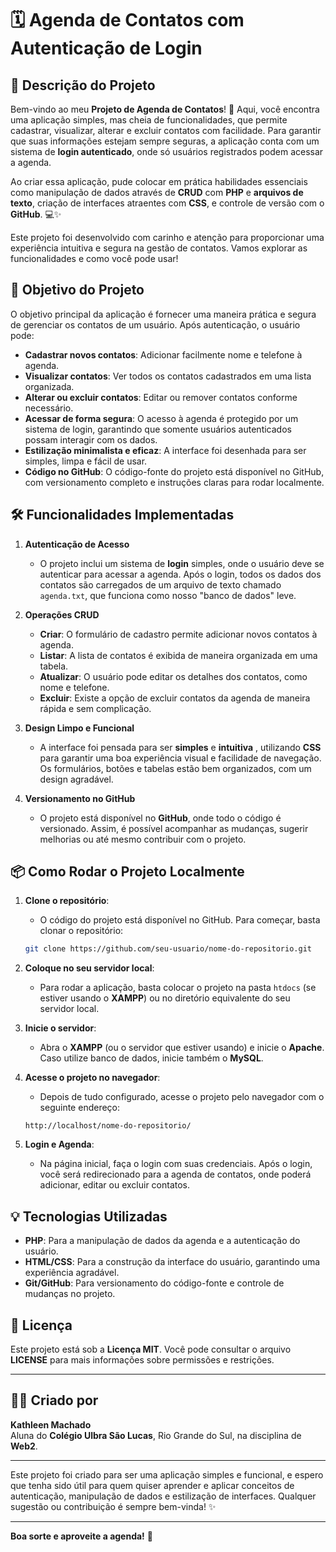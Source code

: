 # 🗓️ Agenda de Contatos com Autenticação de Login

## 🌟 Descrição do Projeto

Bem-vindo ao meu **Projeto de Agenda de Contatos**! 🚀 Aqui, você encontra uma aplicação simples, mas cheia de funcionalidades, que permite cadastrar, visualizar, alterar e excluir contatos com facilidade. Para garantir que suas informações estejam sempre seguras, a aplicação conta com um sistema de **login autenticado**, onde só usuários registrados podem acessar a agenda.

Ao criar essa aplicação, pude colocar em prática habilidades essenciais como manipulação de dados através de **CRUD** com **PHP** e **arquivos de texto**, criação de interfaces atraentes com **CSS**, e controle de versão com o **GitHub**. 💻✨

Este projeto foi desenvolvido com carinho e atenção para proporcionar uma experiência intuitiva e segura na gestão de contatos. Vamos explorar as funcionalidades e como você pode usar!

## 🎯 Objetivo do Projeto

O objetivo principal da aplicação é fornecer uma maneira prática e segura de gerenciar os contatos de um usuário. Após autenticação, o usuário pode:

- **Cadastrar novos contatos**: Adicionar facilmente nome e telefone à agenda.
- **Visualizar contatos**: Ver todos os contatos cadastrados em uma lista organizada.
- **Alterar ou excluir contatos**: Editar ou remover contatos conforme necessário.
- **Acessar de forma segura**: O acesso à agenda é protegido por um sistema de login, garantindo que somente usuários autenticados possam interagir com os dados.
- **Estilização minimalista e eficaz**: A interface foi desenhada para ser simples, limpa e fácil de usar.
- **Código no GitHub**: O código-fonte do projeto está disponível no GitHub, com versionamento completo e instruções claras para rodar localmente.

## 🛠️ Funcionalidades Implementadas

1. **Autenticação de Acesso**
   - O projeto inclui um sistema de **login** simples, onde o usuário deve se autenticar para acessar a agenda. Após o login, todos os dados dos contatos são carregados de um arquivo de texto chamado `agenda.txt`, que funciona como nosso "banco de dados" leve.

2. **Operações CRUD**
   - **Criar**: O formulário de cadastro permite adicionar novos contatos à agenda.
   - **Listar**: A lista de contatos é exibida de maneira organizada em uma tabela.
   - **Atualizar**: O usuário pode editar os detalhes dos contatos, como nome e telefone.
   - **Excluir**: Existe a opção de excluir contatos da agenda de maneira rápida e sem complicação.

3. **Design Limpo e Funcional**
   - A interface foi pensada para ser **simples** e **intuitiva** , utilizando **CSS** para garantir uma boa experiência visual e facilidade de navegação. Os formulários, botões e tabelas estão bem organizados, com um design agradável.

4. **Versionamento no GitHub**
   - O projeto está disponível no **GitHub**, onde todo o código é versionado. Assim, é possível acompanhar as mudanças, sugerir melhorias ou até mesmo contribuir com o projeto.

## 📦 Como Rodar o Projeto Localmente

1. **Clone o repositório**:
    - O código do projeto está disponível no GitHub. Para começar, basta clonar o repositório:
    ```bash
    git clone https://github.com/seu-usuario/nome-do-repositorio.git
    ```

2. **Coloque no seu servidor local**:
    - Para rodar a aplicação, basta colocar o projeto na pasta `htdocs` (se estiver usando o **XAMPP**) ou no diretório equivalente do seu servidor local.

3. **Inicie o servidor**:
    - Abra o **XAMPP** (ou o servidor que estiver usando) e inicie o **Apache**. Caso utilize banco de dados, inicie também o **MySQL**.

4. **Acesse o projeto no navegador**:
    - Depois de tudo configurado, acesse o projeto pelo navegador com o seguinte endereço:
    ```url
    http://localhost/nome-do-repositorio/
    ```

5. **Login e Agenda**:
    - Na página inicial, faça o login com suas credenciais. Após o login, você será redirecionado para a agenda de contatos, onde poderá adicionar, editar ou excluir contatos.

## 💡 Tecnologias Utilizadas

- **PHP**: Para a manipulação de dados da agenda e a autenticação do usuário.
- **HTML/CSS**: Para a construção da interface do usuário, garantindo uma experiência agradável.
- **Git/GitHub**: Para versionamento do código-fonte e controle de mudanças no projeto.

## 📄 Licença

Este projeto está sob a **Licença MIT**. Você pode consultar o arquivo **LICENSE** para mais informações sobre permissões e restrições.

---

## 👩‍💻 Criado por

**Kathleen Machado**  
Aluna do **Colégio Ulbra São Lucas**, Rio Grande do Sul, na disciplina de **Web2**.

---

Este projeto foi criado para ser uma aplicação simples e funcional, e espero que tenha sido útil para quem quiser aprender e aplicar conceitos de autenticação, manipulação de dados e estilização de interfaces. Qualquer sugestão ou contribuição é sempre bem-vinda! ✨

---

**Boa sorte e aproveite a agenda!** 🌟
